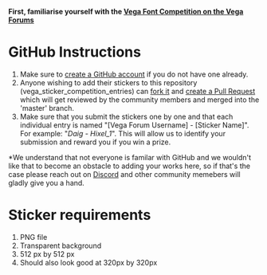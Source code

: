 **First, familiarise yourself with the [Vega Font Competition on the Vega Forums](https://community.vega.xyz/t/the-vega-sticker-competition-16th-nov-8th-dec/3824)**

# GitHub Instructions
1. Make sure to [create a GitHub account](https://github.com/) if you do not have one already.
2. Anyone wishing to add their stickers to this repository (vega_sticker_competition_entries) can [fork it](https://docs.github.com/en/get-started/quickstart/fork-a-repo) and [create a Pull Request](https://docs.github.com/en/pull-requests/collaborating-with-pull-requests/proposing-changes-to-your-work-with-pull-requests/creating-a-pull-request-from-a-fork) which will get reviewed by the community members and merged into the 'master' branch.
3. Make sure that you submit the stickers one by one and that each individual entry is named "[Vega Forum Username] - [Sticker Name]". For example: "_Daig - Hixel_1_". This will allow us to identify your submission and reward you if you win a prize.

*We understand that not everyone is familar with GitHub and we wouldn't like that to become an obstacle to adding your works here, so if that's the case please reach out on [Discord](https://vega.xyz/discord) and other community memebers will gladly give you a hand.

# Sticker requirements
1. PNG file
2. Transparent background
3. 512 px by 512 px
4. Should also look good at 320px by 320px
